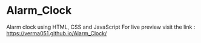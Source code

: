 # Alarm_Clock
Alarm clock using HTML, CSS and JavaScript
For live preview visit the link : https://verma051.github.io/Alarm_Clock/
